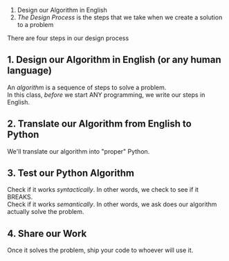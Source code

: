 1. Design our Algorithm in English
2. *The Design Process* is the steps that we take when we create a solution to a problem

There are four steps in our design process
## 1. Design our Algorithm in English (or any human language)
An *algorithm* is a sequence of steps to solve a problem.  
In this class, *before* we start ANY programming, we write our steps in English.
## 2. Translate our Algorithm from English to Python
We'll translate our algorithm into "proper" Python.
## 3. Test our Python Algorithm
Check if it works *syntactically*. In other words, we check to see if it BREAKS.  
Check if it works *semantically*. In other words, we ask does our algorithm actually solve the problem.
## 4. Share our Work
Once it solves the problem, ship your code to whoever will use it.

